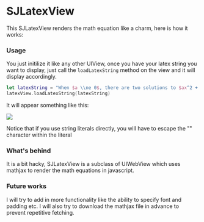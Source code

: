# SJLatexView
This SJLatexView renders the math equation like a charm, here is how it works: 

### Usage
You just initilize it like any other UIView, once you have your latex string you want to display, just call the  `loadLatexString` method on the view and it will display accordingly. 
```swift
let latexString = "When $a \\ne 0$, there are two solutions to $ax^2 + bx + c = 0$ and they are$$x = {-b \\pm \\sqrt{b^2-4ac} \\over 2a}.$$"
latexView.loadLatexString(latexString)
```
It will appear something like this: 

![](https://dl.dropboxusercontent.com/u/76177422/sjlatex.png)

Notice that if you use string literals directly, you will have to escape the "\" character within the literal
### What's behind
It is a bit hacky, SJLatexView is a subclass of UIWebView which uses mathjax to render the math equations in javascript. 

### Future works
I will try to add in more functionality like the ability to specify font and padding etc. I will also try to download the mathjax file in advance to prevent repetitive fetching. 
